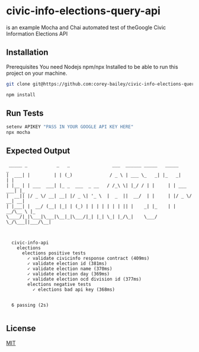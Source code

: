 # civic-info-elections-query-api
is an example Mocha and Chai automated test of theGoogle Civic Information Elections API

## Installation
Prerequisites
You need Nodejs npm/npx Installed to be able to run this project on your machine.

```bash
git clone git@https://github.com:corey-bailey/civic-info-elections-query-api.git
```
```bash
npm install
```
## Run Tests

```bash
setenv APIKEY "PASS IN YOUR GOOGLE API KEY HERE"
npx mocha
```


## Expected Output

```shell
 _____ _           _   _                ___  ______ _____   _____         _   
|  ___| |         | | (_)              / _ \ | ___ \_   _| |_   _|       | |  
| |__ | | ___  ___| |_ _  ___  _ __   / /_\ \| |_/ / | |     | | ___  ___| |_ 
|  __|| |/ _ \/ __| __| |/ _ \| '_ \  |  _  ||  __/  | |     | |/ _ \/ __| __|
| |___| |  __/ (__| |_| | (_) | | | | | | | || |    _| |_    | |  __/\__ \ |_ 
\____/|_|\___|\___|\__|_|\___/|_| |_| \_| |_/\_|    \___/    \_/\___||___/\__|                                                                    



  civic-info-api
    elections
      elections positive tests
        ✓ validate civicinfo response contract (409ms)
        ✓ validate election id (381ms)
        ✓ validate election name (370ms)
        ✓ validate election day (369ms)
        ✓ validate election ocd division id (377ms)
        elections negative tests
          ✓ elections bad api key (368ms)


  6 passing (2s)
  
```

## License
[MIT](https://choosealicense.com/licenses/mit/)